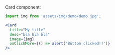 Card component:

```jsx
import img from 'assets/img/demo/demo.jpg';

<Card
  title="My title"
  desc="bla bla bla"
  image={img}
  onClickMore={() => alert('Button clicked!!')}
/>
```
